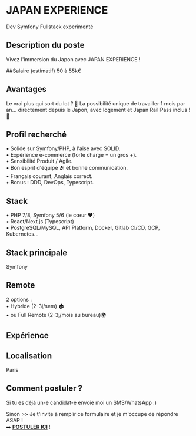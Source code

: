 # JAPAN EXPERIENCE
Dev Symfony Fullstack experimenté

## Description du poste
Vivez l'immersion du Japon avec JAPAN EXPERIENCE !

##Salaire (estimatif)
50 à 55k€

## Avantages
Le vrai plus qui sort du lot ? 🤩 La possibilité unique de travailler 1 mois par an... directement depuis le Japon, avec logement et Japan Rail Pass inclus ! 🚄

## Profil recherché
•	Solide sur Symfony/PHP, à l'aise avec SOLID.</br>
•	Expérience e-commerce (forte charge = un gros +).</br>
•	Sensibilité Produit / Agile.</br>
•	Bon esprit d'équipe 🫂 et bonne communication.</br>
•	Français courant, Anglais correct.</br>
•	Bonus : DDD, DevOps, Typescript.</br>

## Stack
•	PHP 7/8, Symfony 5/6 (le cœur ❤️)</br>
•	React/Next.js (Typescript)</br>
•	PostgreSQL/MySQL, API Platform, Docker, Gitlab CI/CD, GCP, Kubernetes...</br>

## Stack principale
Symfony

## Remote
2 options :</br>
•	Hybride (2-3j/sem) 🏠</br>
•	ou Full Remote (2-3j/mois au bureau)🌍</br>

## Expérience


## Localisation
Paris

## Comment postuler ?
Si tu es déjà un-e candidat-e envoie moi un SMS/WhatsApp :)

Sinon >> Je t'invite à remplir ce formulaire et je m'occupe de répondre ASAP !</br>
➡️ <b><a href="https://form.jotform.com/251094648903361" target="_blank">POSTULER ICI</a></b> !
